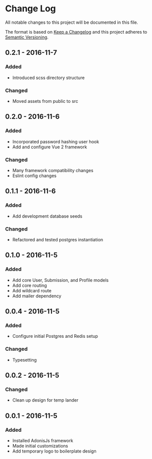 # Change Log
All notable changes to this project will be documented in this file.

The format is based on [Keep a Changelog](http://keepachangelog.com/) 
and this project adheres to [Semantic Versioning](http://semver.org/).

## 0.2.1 - 2016-11-7
### Added
- Introduced scss directory structure

### Changed
- Moved assets from public to src

## 0.2.0 - 2016-11-6
### Added
- Incorporated password hashing user hook
- Add and configure Vue 2 framework

### Changed
- Many framework compatibility changes
- Eslint config changes

## 0.1.1 - 2016-11-6
### Added
- Add development database seeds

### Changed
- Refactored and tested postgres instantiation

## 0.1.0 - 2016-11-5
### Added
- Add core User, Submission, and Profile models
- Add core routing
- Add wildcard route
- Add mailer dependency

## 0.0.4 - 2016-11-5
### Added
- Configure initial Postgres and Redis setup

### Changed
- Typesetting

## 0.0.2 - 2016-11-5
### Changed
- Clean up design for temp lander

## 0.0.1 - 2016-11-5
### Added
- Installed AdonisJs framework
- Made initial customizations
- Add temporary logo to boilerplate design
